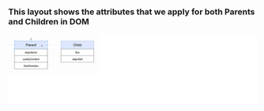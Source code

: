 ### This layout shows the attributes that we apply for both Parents and Children in DOM

![](../../assets/Notes/Layout%20System%20Parent%20and%20Child.png)